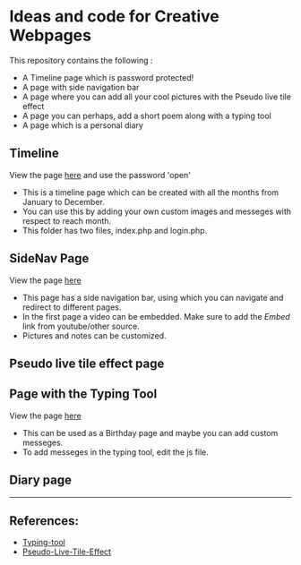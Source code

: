 # Ideas and code for Creative Webpages

This repository contains the following :
+  A Timeline page which is password protected!
+  A page with side navigation bar
+  A page where you can add all your cool pictures with the Pseudo live tile effect
+  A page you can perhaps, add a short poem along with a typing tool
+  A page which is a personal diary

## Timeline
View the page [here](http://ladywithadarkside.com/webpages/TimeLinePage/login.php) and use the password 'open'
 + This is a timeline page which can be created with all the months from January to December. 
 + You can use this by adding your own custom images and messeges with respect to reach month.
 + This folder has two files, index.php and login.php.
 

## SideNav Page
View the page [here](http://ladywithadarkside.com/webpages/SideNav/)
+ This page has a side navigation bar, using which you can navigate and redirect to different pages.
+ In the first page a video can be embedded. Make sure to add the *Embed* link from youtube/other source.
+ Pictures and notes can be customized.

## Pseudo live tile effect page

## Page with the Typing Tool
View the page [here](http://ladywithadarkside.com/webpages/TypingTool/)
+ This can be used as a Birthday page and maybe you can add custom messeges.
+ To add messeges in the typing tool, edit the js file.

## Diary page
_______

## References:
+ [Typing-tool](https://github.com/ashwin-pc/Typing-Tool)
+ [Pseudo-Live-Tile-Effect](https://codepen.io/Werty7098/pen/apJdLV)
